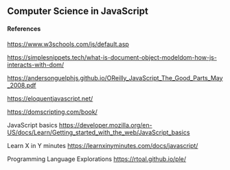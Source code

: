 ## Computer Science in JavaScript


#### References

https://www.w3schools.com/js/default.asp

https://simplesnippets.tech/what-is-document-object-modeldom-how-js-interacts-with-dom/

https://andersonguelphjs.github.io/OReilly_JavaScript_The_Good_Parts_May_2008.pdf

https://eloquentjavascript.net/

https://domscripting.com/book/

JavaScript basics https://developer.mozilla.org/en-US/docs/Learn/Getting_started_with_the_web/JavaScript_basics

 Learn X in Y minutes https://learnxinyminutes.com/docs/javascript/

Programming Language Explorations https://rtoal.github.io/ple/
